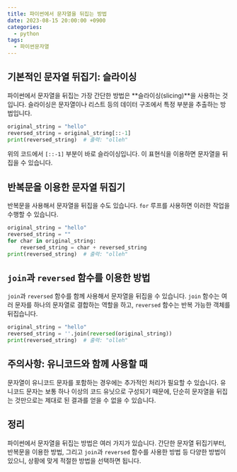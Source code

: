 ```yaml
---
title: 파이썬에서 문자열을 뒤집는 방법
date: 2023-08-15 20:00:00 +0900
categories:
  - python
tags:
  - 파이썬문자열
---
```


## 기본적인 문자열 뒤집기: 슬라이싱

파이썬에서 문자열을 뒤집는 가장 간단한 방법은 **슬라이싱(slicing)**을 사용하는 것입니다. 슬라이싱은 문자열이나 리스트 등의 데이터 구조에서 특정 부분을 추출하는 방법입니다.

```python
original_string = "hello"
reversed_string = original_string[::-1]
print(reversed_string)  # 출력: "olleh"
```

위의 코드에서 `[::-1]` 부분이 바로 슬라이싱입니다. 이 표현식을 이용하면 문자열을 뒤집을 수 있습니다.

## 반복문을 이용한 문자열 뒤집기

반복문을 사용해서 문자열을 뒤집을 수도 있습니다. `for` 루프를 사용하면 이러한 작업을 수행할 수 있습니다.

```python
original_string = "hello"
reversed_string = ""
for char in original_string:
    reversed_string = char + reversed_string
print(reversed_string)  # 출력: "olleh"
```

## `join`과 `reversed` 함수를 이용한 방법

`join`과 `reversed` 함수를 함께 사용해서 문자열을 뒤집을 수 있습니다. `join` 함수는 여러 문자를 하나의 문자열로 결합하는 역할을 하고, `reversed` 함수는 반복 가능한 객체를 뒤집습니다.

```python
original_string = "hello"
reversed_string = ''.join(reversed(original_string))
print(reversed_string)  # 출력: "olleh"
```

## 주의사항: 유니코드와 함께 사용할 때

문자열이 유니코드 문자를 포함하는 경우에는 추가적인 처리가 필요할 수 있습니다. 유니코드 문자는 보통 하나 이상의 코드 유닛으로 구성되기 때문에, 단순히 문자열을 뒤집는 것만으로는 제대로 된 결과를 얻을 수 없을 수 있습니다.

## 정리

파이썬에서 문자열을 뒤집는 방법은 여러 가지가 있습니다. 간단한 문자열 뒤집기부터, 반복문을 이용한 방법, 그리고 `join`과 `reversed` 함수를 사용한 방법 등 다양한 방법이 있으니, 상황에 맞게 적절한 방법을 선택하면 됩니다.